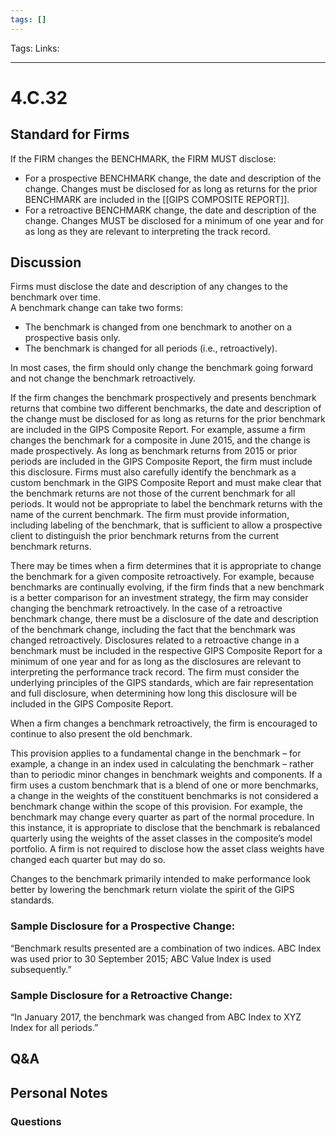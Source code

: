 ```yaml
---
tags: []
---
```

Tags:
Links: 
___
# 4.C.32
## Standard for Firms
If the FIRM changes the BENCHMARK, the FIRM MUST disclose:
- For a prospective BENCHMARK change, the date and description of the change. Changes must be disclosed for as long as returns for the prior BENCHMARK are included in the [[GIPS COMPOSITE REPORT]].
- For a retroactive BENCHMARK change, the date and description of the change. Changes MUST be disclosed for a minimum of one year and for as long as they are relevant to interpreting the track record.
## Discussion
Firms must disclose the date and description of any changes to the benchmark over time.  
A benchmark change can take two forms:
- The benchmark is changed from one benchmark to another on a prospective basis only.
- The benchmark is changed for all periods (i.e., retroactively).

In most cases, the firm should only change the benchmark going forward and not change the benchmark retroactively.

If the firm changes the benchmark prospectively and presents benchmark returns that combine two different benchmarks, the date and description of the change must be disclosed for as long as returns for the prior benchmark are included in the GIPS Composite Report. For example, assume a firm changes the benchmark for a composite in June 2015, and the change is made prospectively. As long as benchmark returns from 2015 or prior periods are included in the GIPS Composite Report, the firm must include this disclosure. Firms must also carefully identify the benchmark as a custom benchmark in the GIPS Composite Report and must make clear that the benchmark returns are not those of the current benchmark for all periods. It would not be appropriate to label the benchmark returns with the name of the current benchmark. The firm must provide information, including labeling of the benchmark, that is sufficient to allow a prospective client to distinguish the prior benchmark returns from the current benchmark returns.

There may be times when a firm determines that it is appropriate to change the benchmark for a given composite retroactively. For example, because benchmarks are continually evolving, if the firm finds that a new benchmark is a better comparison for an investment strategy, the firm may consider changing the benchmark retroactively. In the case of a retroactive benchmark change, there must be a disclosure of the date and description of the benchmark change, including the fact that the benchmark was changed retroactively. Disclosures related to a retroactive change in a benchmark must be included in the respective GIPS Composite Report for a minimum of one year and for as long as the disclosures are relevant to interpreting the performance track record. The firm must consider the underlying principles of the GIPS standards, which are fair representation and full disclosure, when determining how long this disclosure will be included in the GIPS Composite Report.

When a firm changes a benchmark retroactively, the firm is encouraged to continue to also present the old benchmark.

This provision applies to a fundamental change in the benchmark – for example, a change in an index used in calculating the benchmark – rather than to periodic minor changes in benchmark weights and components. If a firm uses a custom benchmark that is a blend of one or more benchmarks, a change in the weights of the constituent benchmarks is not considered a benchmark change within the scope of this provision. For example, the benchmark may change every quarter as part of the normal procedure. In this instance, it is appropriate to disclose that the benchmark is rebalanced quarterly using the weights of the asset classes in the composite’s model portfolio. A firm is not required to disclose how the asset class weights have changed each quarter but may do so.

Changes to the benchmark primarily intended to make performance look better by lowering the benchmark return violate the spirit of the GIPS standards.
### Sample Disclosure for a Prospective Change:
“Benchmark results presented are a combination of two indices. ABC Index was used prior to 30 September 2015; ABC Value Index is used subsequently.”
### Sample Disclosure for a Retroactive Change:
“In January 2017, the benchmark was changed from ABC Index to XYZ Index for all periods.”
## Q&A

## Personal Notes

### Questions
